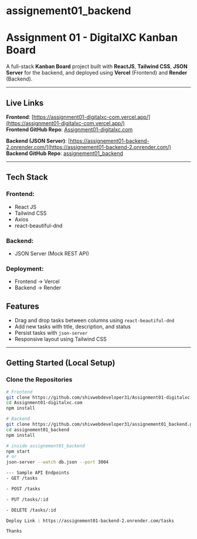 # assignement01_backend

# Assignment 01 - DigitalXC Kanban Board

A full-stack **Kanban Board** project built with **ReactJS**, **Tailwind CSS**, **JSON Server** for the backend, and deployed using **Vercel** (Frontend) and **Render** (Backend).

---

## Live Links

**Frontend**: [https://assignment01-digitalxc-com.vercel.app/](https://assignment01-digitalxc-com.vercel.app/)  
**Frontend GitHub Repo**: [Assignment01-digitalxc.com](https://github.com/shivwebdeveloper31/Assignment01-digitalxc.com.git)

**Backend (JSON Server)**: [https://assignement01-backend-2.onrender.com/](https://assignement01-backend-2.onrender.com/)  
**Backend GitHub Repo**: [assignement01_backend](https://github.com/shivwebdeveloper31/assignement01_backend)

---

## Tech Stack

### Frontend:
- React JS
- Tailwind CSS
- Axios
- react-beautiful-dnd

### Backend:
- JSON Server (Mock REST API)

### Deployment:
- Frontend → Vercel
- Backend → Render


## Features

- Drag and drop tasks between columns using `react-beautiful-dnd`
- Add new tasks with title, description, and status
- Persist tasks with `json-server`
- Responsive layout using Tailwind CSS

---

## Getting Started (Local Setup)

###  Clone the Repositories

```bash
# Frontend
git clone https://github.com/shivwebdeveloper31/Assignment01-digitalxc.com.git
cd Assignment01-digitalxc.com
npm install

# Backend
git clone https://github.com/shivwebdeveloper31/assignement01_backend.git
cd assignement01_backend
npm install

# inside assignement01_backend
npm start
# or
json-server --watch db.json --port 3004

--- Sample API Endpoints
- GET /tasks

- POST /tasks

- PUT /tasks/:id

- DELETE /tasks/:id

Deploy Link : https://assignement01-backend-2.onrender.com/tasks

Thanks
